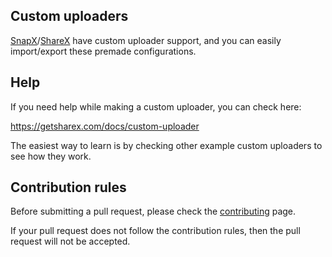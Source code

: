 ## Custom uploaders

[SnapX](https://github.com/SnapXL/SnapX)/[ShareX](https://github.com/ShareX/ShareX) have custom uploader support, and you can easily import/export these premade configurations.

## Help

If you need help while making a custom uploader, you can check here:

https://getsharex.com/docs/custom-uploader

The easiest way to learn is by checking other example custom uploaders to see how they work.

## Contribution rules

Before submitting a pull request, please check the [contributing](./CONTRIBUTING.md) page.

If your pull request does not follow the contribution rules, then the pull request will not be accepted.
